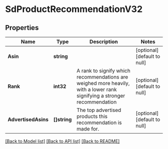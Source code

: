 # SdProductRecommendationV32

## Properties
Name | Type | Description | Notes
------------ | ------------- | ------------- | -------------
**Asin** | **string** |  | [optional] [default to null]
**Rank** | **int32** | A rank to signify which recommendations are weighed more heavily, with a lower rank signifying a stronger recommendation | [optional] [default to null]
**AdvertisedAsins** | **[]string** | The top advertised products this recommendation is made for. | [optional] [default to null]

[[Back to Model list]](../README.md#documentation-for-models) [[Back to API list]](../README.md#documentation-for-api-endpoints) [[Back to README]](../README.md)


